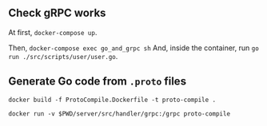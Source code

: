 ## Check gRPC works

At first, `docker-compose up`.

Then, `docker-compose exec go_and_grpc sh`
And, inside the container, run `go run ./src/scripts/user/user.go`.

## Generate Go code from `.proto` files

`docker build -f ProtoCompile.Dockerfile -t proto-compile .`

`docker run -v $PWD/server/src/handler/grpc:/grpc proto-compile`
